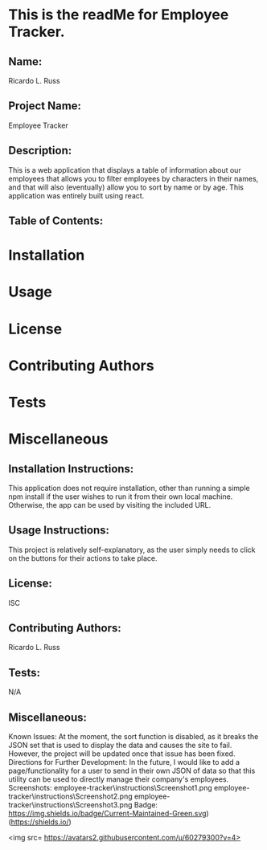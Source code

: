 # This is the readMe for Employee Tracker. 

 ## Name:
 Ricardo L. Russ

 ## Project Name:
 Employee Tracker

 ## Description:
 This is a web application that displays a table of information about our employees that allows you to filter employees by characters in their names, and that will also (eventually) allow you to sort by name or by age. This application was entirely  built using react. 

 ## Table of Contents: 
 # Installation 
 # Usage 
 # License 
 # Contributing Authors 
 # Tests 
 # Miscellaneous 

 ## Installation Instructions:
 This application does not require installation, other than running a simple npm install if the user wishes to run it from their own local machine. Otherwise, the app can be used by visiting the included URL. 

 ## Usage Instructions:
 This project is relatively self-explanatory, as the user simply needs to click on the buttons for their actions to take place. 

 ## License:
 ISC 

 ## Contributing Authors: 
 Ricardo L. Russ 

 ## Tests:
 N/A

 ## Miscellaneous:
Known Issues: 
    At the moment, the sort function is disabled, as it breaks the JSON set that is used to display the data and causes the site to fail. However, the project will be updated once that issue has been fixed. 
Directions for Further Development: 
    In the future, I would like to add a page/functionality for a user to send in their own JSON of data so that this utility can be used to directly manage their company's employees.
Screenshots:
employee-tracker\instructions\Screenshot1.png
employee-tracker\instructions\Screenshot2.png
employee-tracker\instructions\Screenshot3.png
 Badge:
 https://img.shields.io/badge/Current-Maintained-Green.svg)(https://shields.io/) 

 <img src= https://avatars2.githubusercontent.com/u/60279300?v=4> 